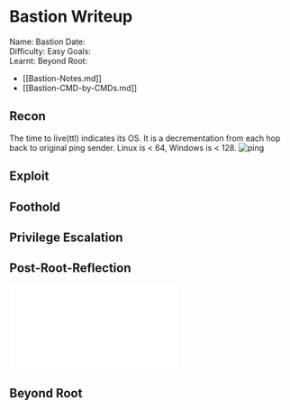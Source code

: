# Bastion Writeup

Name: Bastion
Date:  
Difficulty:  Easy
Goals:  
Learnt:
Beyond Root:

- [[Bastion-Notes.md]]
- [[Bastion-CMD-by-CMDs.md]]


## Recon

The time to live(ttl) indicates its OS. It is a decrementation from each hop back to original ping sender. Linux is < 64, Windows is < 128.
![ping](Screenshots/ping.png)
	
## Exploit

## Foothold

## Privilege Escalation

## Post-Root-Reflection  

![](Bastion-map.excalidraw.md)

## Beyond Root


